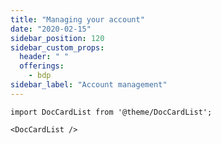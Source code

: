 ```yaml
---
title: "Managing your account"
date: "2020-02-15"
sidebar_position: 120
sidebar_custom_props:
  header: " "
  offerings:
    - bdp
sidebar_label: "Account management"
---
```


```mdx-code-block
import DocCardList from '@theme/DocCardList';

<DocCardList />
```
